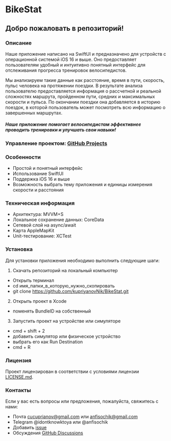 # BikeStat

## Добро пожаловать в репозиторий!

### Описание
Наше приложение написано на SwiftUI и предназначено для устройств с операционной системой iOS 16 и выше. Оно предоставляет пользователям удобный и интуитивно понятный интерфейс для отслеживания прогресса тренировок велосипедистов. 

Мы анализируем такие данные как расстояние, время в пути, скорость, пульс человека на протяжении поездки.
В результате анализа пользователю предоставляется информация о рассчетной и реальной сложностях маршрута, пройденном пути, средних и максимальных скорости и пульса.
По окончании поездки она добавляется в историю поездок, в которой пользователь может посмотреть всю информацию о завершенных маршрутах.

##### Наше приложение помогает велосипедистам эффективнее проводить тренировки и улучшать свои навыки!

### Управление проектом: [GitHub Projects](https://github.com/users/kupriyanovNik/projects/4)

### Особенности
- Простой и понятный интерфейс
- Использование SwiftUI
- Поддержка iOS 16 и выше
- Возможность выбрать тему приложения и единицы измерения скорости и расстояния 

### Техническая информация 
- Архитектура: MVVM+S
- Локальное сохранение данных: CoreData
- Сетевой слой на async/await
- Карта AppleMapKit
- Unit-тестирование: XCTest

### Установка
Для установки приложения необходимо выполнить следующие шаги:

1. Скачать репозиторий на локальный компьютер
  - Открыть терминал
  - cd имя_папки_в_которую_нужно_скопировать
  - git clone https://github.com/kupriyanovNik/BikeStat.git
2. Открыть проект в Xcode
  - поменять BundleID на собственный
3. Запустить проект на устройстве или симуляторе
  - cmd + shift + 2
  - добавить симулятор или физическое устройство
  - выбрать его как Run Destination
  - cmd + R

### Лицензия
Проект лицензирован в соответствии с условиями лицензии [LICENSE.md](https://github.com/kupriyanovNik/BikeStat/blob/develop/LICENSE).

### Контакты
Если у вас есть вопросы или предложения, пожалуйста, свяжитесь с нами:
- Почта [cucuprianov@gmail.com](mailto:cucuprianov@gmail.com) или [anfisochik@gmail.com](mailto:anfisochik@gmail.com)
- Telegram @idontknowktoya или @anfisochik
- Добавить [issue](https://github.com/kupriyanovNik/BikeStat/issues/new)
- Обсуждения [GitHub Discussions](https://github.com/kupriyanovNik/BikeStat/discussions)
